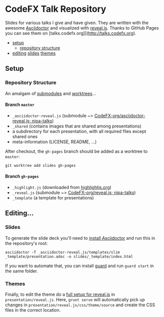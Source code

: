 # CodeFX Talk Repository

Slides for various talks I give and have given.
They are written with the awesome [Asciidoctor](http://asciidoctor.org/) and visualized with [reveal.js](http://asciidoctor.org/).
Thanks to GitHub Pages you can see them on [talks.codefx.org]](http://talks.codefx.org).

* [setup](#setup)
	* [repository structure](#repository-structure)
* [editing](#editing)
	[slides](#slides)
	[themes](#themes)

## Setup

### Repository Structure

An amalgam of [submodules](https://git-scm.com/book/en/v2/Git-Tools-Submodules) and [worktrees](https://git-scm.com/docs/git-worktree)...

#### Branch `master`

* `_asciidoctor-reveal.js` (submodule ~> [CodeFX-org/asciidoctor-reveal.js; nipa-talks](https://github.com/CodeFX-org/asciidoctor-reveal.js/tree/nipa))
* `_shared` (contains images that are shared among presentations)
* a subdirectory for each presentation, with all required files except shared ones
* meta-information (LICENSE, README, ...)

After checkout, the `gh-pages` branch should be added as a worktree to `master`:

	git worktree add slides gh-pages

#### Branch `gh-pages`

* `_highlight.js` (downloaded from [highlightjs.org](https://highlightjs.org/download/))
* `_reveal.js` (submodule ~>
	[CodeFX-org/reveal.js; nipa-talks](https://github.com/CodeFX-org/reveal.js/tree/nipa-talks))
* `_template` (a template for presentations)


## Editing...

### Slides

To generate the slide deck you'll need to [install Asciidoctor](http://asciidoctor.org/docs/install-toolchain/) and run this in the repository's root:

	asciidoctor -T _asciidoctor-reveal.js/templates/slim _template/presentation.adoc -o slides/_template/index.html

If you want to automate that, you can install [guard](https://rubygems.org/gems/guard/versions/2.13.0) and run `guard start` in the same folder.

### Themes

Finally, to edit the theme do a [full setup for reveal.js](https://github.com/hakimel/reveal.js#full-setup) in `presentation/reveal.js`.
Here, `grunt serve` will automatically pick up changes in `presentation/reveal.js/css/theme/source` and create the CSS files in the correct location.
